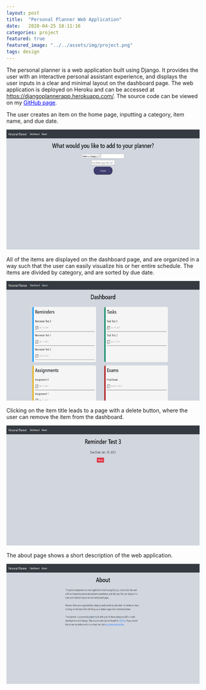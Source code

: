 ```yaml
---
layout: post
title:  "Personal Planner Web Application"
date:   2020-04-25 18:11:16
categories: project
featured: true
featured_image: "../../assets/img/project.png"
tags: design
---
```

The personal planner is a web application built using Django. It provides the user with an interactive personal assistant experience, and displays the user inputs in a clear and minimal layout on the dashboard page. The web application is deployed on Heroku and can be accessed at <a href="https://djangoplannerapp.herokuapp.com/">https://djangoplannerapp.herokuapp.com/</a>. The source code can be viewed on my <a style="color:blue;" href="https://github.com/benjshao/Personal-Planner" target="_blank">GitHub page</a>.

The user creates an item on the home page, inputting a category, item name, and due date.

<p align="center">
  <img src="https://raw.githubusercontent.com/benjshao/Personal-Planner/main/Screenshots/Home.png"  width="640" height="312.67">
</p>

All of the items are displayed on the dashboard page, and are organized in a way such that the user can easily visualize his or her entire schedule. The items are divided by category, and are sorted by due date.

<p align="center">
  <img src="https://raw.githubusercontent.com/benjshao/Personal-Planner/main/Screenshots/Dashboard.png" width="632.67" height="312.67">
</p>

Clicking on the item title leads to a page with a delete button, where the user can remove the item from the dashboard.

<p align="center">
  <img src="https://raw.githubusercontent.com/benjshao/Personal-Planner/main/Screenshots/Details.png" width="640" height="312.67">
</p>

The about page shows a short description of the web application.

<p align="center">
  <img src="https://raw.githubusercontent.com/benjshao/Personal-Planner/main/Screenshots/About.png" width="640" height="312.67">
</p>